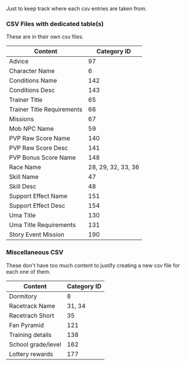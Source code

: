 Just to keep track where each csv entries are taken from.

### CSV Files with dedicated table(s)
These are in their own csv files.

| Content                    | Category ID        |
| -------------------------- | ------------------ |
| Advice                     | 97                 |
| Character Name             | 6                  |
| Conditions Name            | 142                |
| Conditions Desc            | 143                |
| Trainer Title              | 65                 |
| Trainer Title Requirements | 66                 |
| Missions                   | 67                 |
| Mob NPC Name               | 59                 |
| PVP Raw Score Name         | 140                |
| PVP Raw Score Desc         | 141                |
| PVP Bonus Score Name       | 148                |
| Race Name                  | 28, 29, 32, 33, 36 |
| Skill Name                 | 47                 |
| Skill Desc                 | 48                 |
| Support Effect Name        | 151                |
| Support Effect Desc        | 154                |
| Uma Title                  | 130                |
| Uma Title Requirements     | 131                |
| Story Event Mission        | 190                |

### Miscellaneous CSV
These don't have too much content to justify creating a new csv file for each one of them.

| Content            | Category ID        |
| ------------------ | ------------------ |
| Dormitory          | 8                  |
| Racetrack Name     | 31, 34             |
| Racetrach Short    | 35                 |
| Fan Pyramid        | 121                |
| Training details   | 138                |
| School grade/level | 162                |
| Lottery rewards    | 177                |
